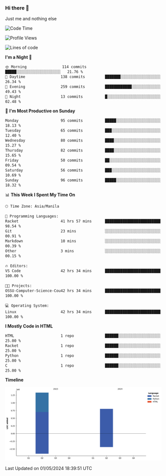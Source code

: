 ### Hi there 👋

Just me and nothing else


<!--START_SECTION:waka-->
![Code Time](http://img.shields.io/badge/Code%20Time-195%20hrs%2022%20mins-blue)

![Profile Views](http://img.shields.io/badge/Profile%20Views-5-blue)

![Lines of code](https://img.shields.io/badge/From%20Hello%20World%20I%27ve%20Written-2.1%20million%20lines%20of%20code-blue)

**I'm a Night 🦉** 

```text
🌞 Morning                114 commits         █████░░░░░░░░░░░░░░░░░░░░   21.76 % 
🌆 Daytime                138 commits         ███████░░░░░░░░░░░░░░░░░░   26.34 % 
🌃 Evening                259 commits         ████████████░░░░░░░░░░░░░   49.43 % 
🌙 Night                  13 commits          █░░░░░░░░░░░░░░░░░░░░░░░░   02.48 % 
```
📅 **I'm Most Productive on Sunday** 

```text
Monday                   95 commits          █████░░░░░░░░░░░░░░░░░░░░   18.13 % 
Tuesday                  65 commits          ███░░░░░░░░░░░░░░░░░░░░░░   12.40 % 
Wednesday                80 commits          ████░░░░░░░░░░░░░░░░░░░░░   15.27 % 
Thursday                 82 commits          ████░░░░░░░░░░░░░░░░░░░░░   15.65 % 
Friday                   50 commits          ██░░░░░░░░░░░░░░░░░░░░░░░   09.54 % 
Saturday                 56 commits          ███░░░░░░░░░░░░░░░░░░░░░░   10.69 % 
Sunday                   96 commits          █████░░░░░░░░░░░░░░░░░░░░   18.32 % 
```


📊 **This Week I Spent My Time On** 

```text
🕑︎ Time Zone: Asia/Manila

💬 Programming Languages: 
Racket                   41 hrs 57 mins      █████████████████████████   98.54 % 
Git                      23 mins             ░░░░░░░░░░░░░░░░░░░░░░░░░   00.91 % 
Markdown                 10 mins             ░░░░░░░░░░░░░░░░░░░░░░░░░   00.39 % 
Other                    3 mins              ░░░░░░░░░░░░░░░░░░░░░░░░░   00.15 % 

🔥 Editors: 
VS Code                  42 hrs 34 mins      █████████████████████████   100.00 % 

🐱‍💻 Projects: 
OSSU-Computer-Science-Cou42 hrs 34 mins      █████████████████████████   100.00 % 

💻 Operating System: 
Linux                    42 hrs 34 mins      █████████████████████████   100.00 % 
```

**I Mostly Code in HTML** 

```text
HTML                     1 repo              ██████░░░░░░░░░░░░░░░░░░░   25.00 % 
Racket                   1 repo              ██████░░░░░░░░░░░░░░░░░░░   25.00 % 
Python                   1 repo              ██████░░░░░░░░░░░░░░░░░░░   25.00 % 
C                        1 repo              ██████░░░░░░░░░░░░░░░░░░░   25.00 % 
```



**Timeline**

![Lines of Code chart](https://raw.githubusercontent.com/brutist/brutist/main/assets/bar_graph.png)


 Last Updated on 01/05/2024 18:39:51 UTC
<!--END_SECTION:waka-->
